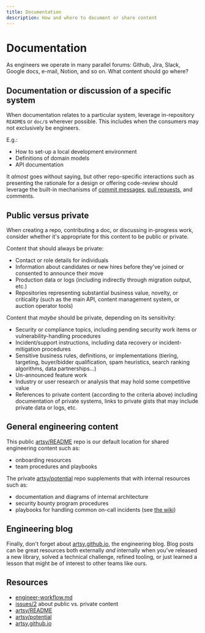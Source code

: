 ```yaml
---
title: Documentation
description: How and where to document or share content
---
```


# Documentation

As engineers we operate in many parallel forums: Github, Jira, Slack, Google docs, e-mail, Notion, and so on. What
content should go where?

## Documentation or discussion of a specific system

When documentation relates to a particular system, leverage in-repository `README`s or `doc/`s wherever possible.
This includes when the consumers may not exclusively be engineers.

E.g.:

- How to set-up a local development environment
- Definitions of domain models
- API documentation

It _almost_ goes without saying, but other repo-specific interactions such as presenting the rationale for a design
or offering code-review should leverage the built-in mechanisms of
[commit messages](/playbooks/engineer-workflow.md#commits),
[pull requests](/playbooks/engineer-workflow.md#pull-requests), and comments.

## Public versus private

When creating a repo, contributing a doc, or discussing in-progress work, consider whether it's appropriate for
this content to be public or private.

Content that should always be private:

- Contact or role details for individuals
- Information about candidates or new hires before they've joined or consented to announce their move
- Production data or logs (including indirectly through migration output, etc.)
- Repositories representing substantial business value, novelty, or criticality (such as the main API, content
  management system, or auction operator tools)

Content that _maybe_ should be private, depending on its sensitivity:

- Security or compliance topics, including pending security work items or vulnerability-handling procedures
- Incident/support instructions, including data recovery or incident-mitigation procedures
- Sensitive business rules, definitions, or implementations (tiering, targeting, buyer/bidder qualification, spam
  heuristics, search ranking algorithms, data partnerships...)
- Un-announced feature work
- Industry or user research or analysis that may hold some competitive value
- References to private content (according to the criteria above) including documentation of private systems, links
  to private gists that may include private data or logs, etc.

## General engineering content

This public [artsy/README](https://github.com/artsy/readme) repo is our default location for shared engineering
content such as:

- onboarding resources
- team procedures and playbooks

The private [artsy/potential](https://github.com/artsy/potential) repo supplements that with internal resources
such as:

- documentation and diagrams of internal architecture
- security bounty program procedures
- playbooks for handling common on-call incidents (see [the wiki](https://github.com/artsy/potential/wiki))

## Engineering blog

Finally, don't forget about [artsy.github.io](https://artsy.github.io), the engineering blog. Blog posts can be
great resources both externally _and_ internally when you've released a new library, solved a technical challenge,
refined tooling, or just learned a lesson that might be of interest to other teams like ours.

## Resources

- [engineer-workflow.md](/playbooks/engineer-workflow.md)
- [issues/2](https://github.com/artsy/README/issues/2) about public vs. private content
- [artsy/README](https://github.com/artsy/readme)
- [artsy/potential](https://github.com/artsy/potential)
- [artsy.github.io](https://artsy.github.io)
